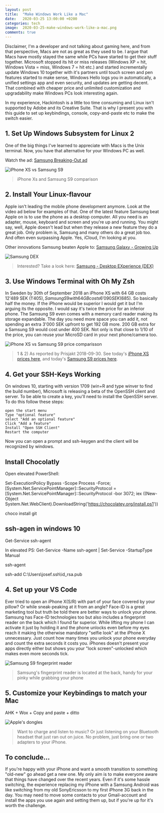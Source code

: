 ```yaml
---
layout: post
title:  "Make Windows Work Like a Mac"
date:   2020-03-25 13:00:00 +0200
categories: tech
image:  2020-03-25-make-windows-work-like-a-mac.png
comments: true
---
```

Disclaimer, I'm a developer and not talking about gaming here, and from that perspective, Macs are not as great as they used to be. I argue that Macs have mostly stayed the same while PCs have started to get their stuff together. Microsoft stopped its hit or miss releases (Windows XP = hit, Windows Vista = miss, Windows 7 = hit etc.) and started incrementally update Windows 10 together with it's partners until touch screen and pen features started to make sense, Windows Hello logs you in automatically, a unified settings app and even security, and updates are getting decent. That combined with cheaper price and unlimited customization and upgradability make Windows PCs look interesting again.

In my experience, Hackintosh is a little too time consuming and Linux isn't supported by Adobe and its Creative Suite. That is why I present you with this guide to set up keybindings, console, copy-and-paste etc to make the switch easier.

## 1. Set Up Windows Subsystem for Linux 2
One of the big things I've learned to appreciate with Macs is the Unix terminal. Now, you have that alternative for your Windows PC as well. 

Watch the ad: [Samsung Breaking-Out ad](https://www.youtube.com/watch?v=uoBh24itPeM)

![iPhone XS vs Samsung S9](/images/2018-10-12-iphone-xs-vs-samsung-s9.png)

> iPhone Xs and Samsung S9 comparison

## 2. Install Your Linux-flavour
Apple isn't leading the mobile phone development anymore. Look at the video ad below for examples of that. One of the latest feature Samsung beat Apple on is to use the phone as a desktop computer. All you need is an adapter, mouse, keyboard and screen and you're up and running. You might say, well, Apple doesn't lead but when they release a new feature they do a great job. Only problem is, Samsung and many others do a great job too. And often even surpassing Apple. Yes, iCloud, I'm looking at you.

Other innovations Samsung beaten Apple to: [Samsung Galaxy - Growing Up](https://youtu.be/R59TevgzN3k)

![Samsung DEX](/images/2018-10-12-samsung-dex.png)

> Interested? Take a look here: [Samsung - Desktop EXperience (DEX)](https://www.youtube.com/watch?v=G_Zdq0AjhXo)


## 3. Use Windows Terminal with Oh My Zsh
In Sweden by 30th of September 2018 an iPhone XS with 64 GB costs 12'489 SEK ($1'405), Samsung S9 with 64 GB costs 6'090 SEK ($685). So basically half the money. If the iPhone would be superior I would get it but I'm arguing its the opposite. I would say it's twice the price for an inferior phone. The Samsung S9 even comes with a memory card reader making its storage expandable. The day you need more space you can add it, not spending an extra 3'000 SEK upfront to get 192 GB more. 200 GB extra for a Samsung S9 would cost under 400 SEK. Not only is that close to 1/10 of the price, you can reuse your MicroSD card in your next phone/camera too.

![iPhone XS vs Samsung S9 price comparisson](/images/2018-10-12-iphone-vs-galaxy-price.png)

>1 & 2) As reported by Prisjakt 2018-09-30. See today's [iPhone XS prices here](https://www.prisjakt.nu/produkt.php?p=4652628), and today's [Samsung S9 prices here](https://www.prisjakt.nu/produkt.php?p=4919780).

## 4. Get your SSH-Keys Working
On windows 10, starting with version 1709 (win+R and type winver to find the build number), Microsoft is releasing a beta of the OpenSSH client and server. To be able to create a key, you'll need to install the OpenSSH server. To do this follow these steps:

    open the start menu
    Type "optional feature"
    select "Add an optional feature"
    Click "Add a feature"
    Install "Open SSH Client"
    Restart the computer

Now you can open a prompt and ssh-keygen and the client will be recognized by windows. 

## Install Chocolatly

Open elevated PowerShell:

Set-ExecutionPolicy Bypass -Scope Process -Force; [System.Net.ServicePointManager]::SecurityProtocol = [System.Net.ServicePointManager]::SecurityProtocol -bor 3072; iex ((New-Object System.Net.WebClient).DownloadString('https://chocolatey.org/install.ps1'))

choco install git

## ssh-agen in windows 10
Get-Service ssh-agent

In elevated PS:
Get-Service -Name ssh-agent | Set-Service -StartupType Manual

ssh-agent

 ssh-add C:\Users\josef\.ssh\id_rsa.pub

## 4. Set up your VS Code
Ever tried to open an iPhone X(S/R) with part of your face covered by your pillow? Or while sneak-peaking at it from an angle? Face-ID is a great marketing tool but truth be told there are better ways to unlock your phone. Samsung has Face-ID technologies too but also includes a fingerprint reader on the back which I found far superior. While lifting my phone I can activate it just by holding it and the phone unlocks even before my eyes reach it making the otherwise mandatory "selfie look" at the iPhone X unnecessary. Just count how many times you unlock your phone everyday and count the extra seconds it costs you. iPhones doesn't present your apps directly either but shows you your "lock screen"-unlocked which makes even more seconds tick.

![Samsung S9 fingerprint reader](/images/2018-10-12-samsung-fingerprint.png)

> Samsung's fingerprint reader is located at the back, handy for your pinky while grabbing your phone

## 5. Customize your Keybindings to match your Mac
AHK + Wox + Copy and paste + ditto

![Apple's dongles](/images/2018-10-12-iphone-dongles.png)

> Want to charge and listen to music? Or just listening on your Bluetooth headset that just ran out on juice. No problem, just bring one or two adapters to your iPhone.

## To conclude...
If you're happy with your iPhone and want a smooth transition to something "old-new" go ahead get a new one. My only aim is to make everyone aware that things have changed over the recent years. Even if it's some hassle switching, the experience replacing my iPhone with a Samsung Android was like switching from my old SonyEricsson to my first iPhone 3G back in the day. You may need to move some contacts to your Gmail-account and install the apps you use again and setting them up, but if you're up for it's worth the challenge.
